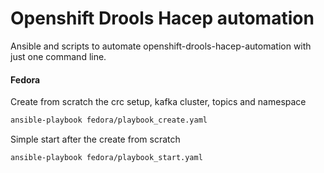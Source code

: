 # Openshift Drools Hacep automation

Ansible and scripts to automate openshift-drools-hacep-automation with just one command line.

#### Fedora

Create from scratch the crc setup, kafka cluster, topics and namespace
```sh
ansible-playbook fedora/playbook_create.yaml
```

Simple start after the create from scratch
```sh
ansible-playbook fedora/playbook_start.yaml
```
